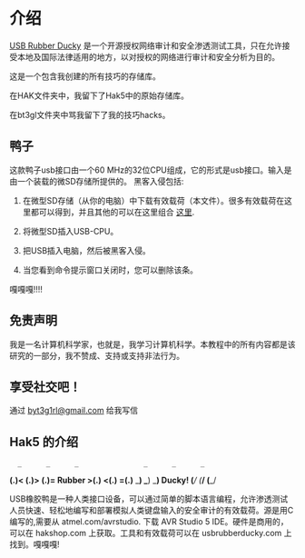 介绍
============

 [USB Rubber Ducky](https://hakshop.myshopify.com/products/usb-rubber-ducky-deluxe) 是一个开源授权网络审计和安全渗透测试工具，只在允许接受本地及国际法律适用的地方，以对授权的网络进行审计和安全分析为目的。 
 
这是一个包含我创建的所有技巧的存储库。

在HAK文件夹中，我留下了Hak5中的原始存储库。

在bt3gl文件夹中骂我留下了我的技巧hacks。

鸭子
---------

这款鸭子usb接口由一个60 MHz的32位CPU组成，它的形式是usb接口。输入是由一个装载的微SD存储所提供的。
黑客入侵包括:

1) 在微型SD存储（从你的电脑）中下载有效载荷（本文件）。很多有效载荷在这里都可以得到，并且其他的可以在这里组合 [这里](http://ducktoolkit-411.rhcloud.com/Home.jsp).

2) 将微型SD插入USB-CPU。

3) 把USB插入电脑，然后被黑客入侵。

4) 当您看到命令提示窗口关闭时，您可以删除该条。

嘎嘎嘎!!!!


免责声明
----------

我是一名计算机科学家，也就是，我学习计算机科学。本教程中的所有内容都是该研究的一部分，我不赞成、支持或支持非法行为。


享受社交吧！
--------------------

通过 byt3g1rl@gmail.com 给我写信


Hak5 的介绍
--------------------

      _      _      _                _      _      _
   __(.)< __(.)> __(.)=   Rubber   >(.)__ <(.)__ =(.)__
   \___)  \___)  \___)    Ducky!    (___/  (___/  (___/

USB橡胶鸭是一种人类接口设备，可以通过简单的脚本语言编程，允许渗透测试人员快速、轻松地编写和部署模拟人类键盘输入的安全审计的有效载荷。源是用C编写的,需要从 atmel.com/avrstudio. 下载 AVR Studio 5 IDE。硬件是商用的，可以在 hakshop.com 上获取。工具和有效载荷可以在 usbrubberducky.com 上找到。嘎嘎嘎!
